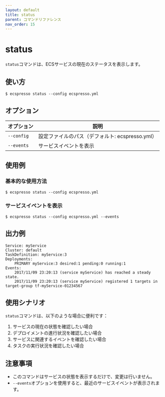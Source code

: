 ```yaml
---
layout: default
title: status
parent: コマンドリファレンス
nav_order: 15
---
```


# status

`status`コマンドは、ECSサービスの現在のステータスを表示します。

## 使い方

```console
$ ecspresso status --config ecspresso.yml
```

## オプション

| オプション | 説明 |
|------------|------|
| `--config` | 設定ファイルのパス（デフォルト: ecspresso.yml） |
| `--events` | サービスイベントを表示 |

## 使用例

### 基本的な使用方法

```console
$ ecspresso status --config ecspresso.yml
```

### サービスイベントを表示

```console
$ ecspresso status --config ecspresso.yml --events
```

## 出力例

```
Service: myService
Cluster: default
TaskDefinition: myService:3
Deployments:
    PRIMARY myService:3 desired:1 pending:0 running:1
Events:
    2017/11/09 23:20:13 (service myService) has reached a steady state.
    2017/11/09 23:20:13 (service myService) registered 1 targets in target-group tf-myService-01234567
```

## 使用シナリオ

`status`コマンドは、以下のような場合に便利です：

1. サービスの現在の状態を確認したい場合
2. デプロイメントの進行状況を確認したい場合
3. サービスに関連するイベントを確認したい場合
4. タスクの実行状況を確認したい場合

## 注意事項

- このコマンドはサービスの状態を表示するだけで、変更は行いません。
- `--events`オプションを使用すると、最近のサービスイベントが表示されます。
